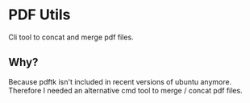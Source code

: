 # PDF Utils
Cli tool to concat and merge pdf files.

## Why?
Because pdftk isn't included in recent versions of ubuntu anymore.  Therefore I needed an alternative cmd tool to merge / concat pdf files.
